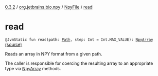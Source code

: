 [0.3.2](../../index.md) / [org.jetbrains.bio.npy](../index.md) / [NpyFile](index.md) / [read](.)

# read

`@JvmStatic fun read(path: `[`Path`](http://docs.oracle.com/javase/6/docs/api/java/nio/file/Path.html)`, step: Int = Int.MAX_VALUE): `[`NpyArray`](../-npy-array/index.md) [(source)](https://github.com/JetBrains-Research/npy/blob/0.3.2/src/main/kotlin/org/jetbrains/bio/npy/Npy.kt#L158)

Reads an array in NPY format from a given path.

The caller is responsible for coercing the resulting array to
an appropriate type via [NpyArray](../-npy-array/index.md) methods.

